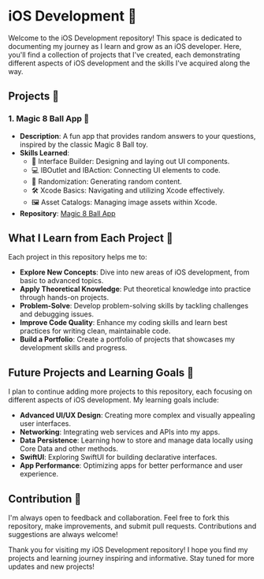 # iOS Development 📱

Welcome to the iOS Development repository! This space is dedicated to documenting my journey as I learn and grow as an iOS developer. Here, you'll find a collection of projects that I've created, each demonstrating different aspects of iOS development and the skills I've acquired along the way.

## Projects 🚀

### 1. Magic 8 Ball App 🎱
- **Description**: A fun app that provides random answers to your questions, inspired by the classic Magic 8 Ball toy.
- **Skills Learned**:
  - 🎨 Interface Builder: Designing and laying out UI components.
  - 💻 IBOutlet and IBAction: Connecting UI elements to code.
  - 🔄 Randomization: Generating random content.
  - 🛠 Xcode Basics: Navigating and utilizing Xcode effectively.
  - 🖼 Asset Catalogs: Managing image assets within Xcode.
- **Repository**: [Magic 8 Ball App](https://github.com/manasmaskar/iOSDevelopment/tree/main/Magic-8-Ball)

## What I Learn from Each Project 📘

Each project in this repository helps me to:
- **Explore New Concepts**: Dive into new areas of iOS development, from basic to advanced topics.
- **Apply Theoretical Knowledge**: Put theoretical knowledge into practice through hands-on projects.
- **Problem-Solve**: Develop problem-solving skills by tackling challenges and debugging issues.
- **Improve Code Quality**: Enhance my coding skills and learn best practices for writing clean, maintainable code.
- **Build a Portfolio**: Create a portfolio of projects that showcases my development skills and progress.

## Future Projects and Learning Goals 🎯

I plan to continue adding more projects to this repository, each focusing on different aspects of iOS development. My learning goals include:
- **Advanced UI/UX Design**: Creating more complex and visually appealing user interfaces.
- **Networking**: Integrating web services and APIs into my apps.
- **Data Persistence**: Learning how to store and manage data locally using Core Data and other methods.
- **SwiftUI**: Exploring SwiftUI for building declarative interfaces.
- **App Performance**: Optimizing apps for better performance and user experience.

## Contribution 🤝

I'm always open to feedback and collaboration. Feel free to fork this repository, make improvements, and submit pull requests. Contributions and suggestions are always welcome!

Thank you for visiting my iOS Development repository! I hope you find my projects and learning journey inspiring and informative. Stay tuned for more updates and new projects!
